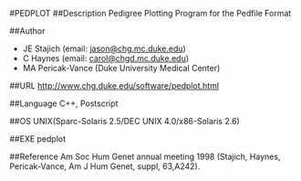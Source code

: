 #PEDPLOT
##Description
Pedigree Plotting Program for the Pedfile Format

##Author
* JE Stajich (email: jason@chg.mc.duke.edu)
* C Haynes (email: carol@chgd.mc.duke.edu)
* MA Pericak-Vance (Duke University Medical Center)

##URL
http://www.chg.duke.edu/software/pedplot.html

##Language
C++, Postscript

##OS
UNIX(Sparc-Solaris 2.5/DEC UNIX 4.0/x86-Solaris 2.6)

##EXE
pedplot

##Reference
Am Soc Hum Genet annual meeting 1998 (Stajich, Haynes, Pericak-Vance, Am J Hum Genet, suppl, 63,A242).

